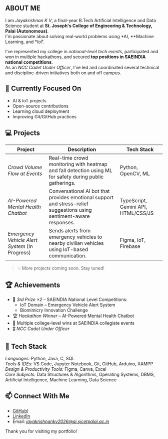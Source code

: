 ## ABOUT ME

I am *Jayakrishnan K V*, a final-year B.Tech Artificial Intelligence and Data Science student at **St. Joseph's College of Engineering & Technology, Palai (Autonomous)**.  
I'm passionate about solving real-world problems using *AI, **Machine Learning, and **IoT*.

I've represented my college in *national-level tech events*, participated and won in multiple hackathons, and secured **top positions in SAEINDIA national competitions**.  
As an *NCC Cadet Under Officer*, I’ve led and coordinated several technical and discipline-driven initiatives both on and off campus.


## 🔭 Currently Focused On

- AI & IoT projects  
- Open-source contributions  
- Learning cloud deployment  
- Improving Git/GitHub practices  



## 💻 Projects

| Project | Description | Tech Stack |
|--------|-------------|------------|
| *Crowd Volume Flow at Events* | Real-time crowd monitoring with heatmap and fall detection using ML for safety during public gatherings. | Python, OpenCV, ML |
| *AI-Powered Mental Health Chatbot* | Conversational AI bot that provides emotional support and stress-relief suggestions using sentiment-aware responses. | TypeScript, Gemini API, HTML/CSS/JS |
| *Emergency Vehicle Alert System* (In Progress) | Sends alerts from emergency vehicles to nearby civilian vehicles using IoT-based communication. | Figma, IoT, Firebase |

> 💡 More projects coming soon. Stay tuned!



## 🏆 Achievements

- 🥉 *3rd Prize ×2* – SAEINDIA National Level Competitions:  
  - IoT Domain – Emergency Vehicle Alert System  
  - Biomimicry Innovation Challenge
- 🏆 *Hackathon Winner* – AI-Powered Mental Health Chatbot
- 🏅 Multiple college-level wins at SAEINDIA collegiate events
- 🎖 *NCC Cadet Under Officer* 

## 🧰 Tech Stack

*Languages:* Python, Java, C, SQL  
*Tools & IDEs:* VS Code, Jupyter Notebook, Git, GitHub, Arduino, XAMPP  
*Design & Productivity Tools:* Figma, Canva, Excel  
*Core Subjects:* Data Structures & Algorithms, Operating Systems, DBMS, Artificial Intelligence, Machine Learning, Data Science  

## 📫 Connect With Me

- [GitHub](https://github.com/jayakrishnan004))
- [LinkedIn](https://www.linkedin.com/in/jayakrishnan-k-v-595a4527b/)
- Email: *jayakrishnankv2026@ai.sjcetpalai.ac.in*


Thank you for visiting my portfolio!
